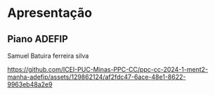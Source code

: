 # Apresentação


## Piano ADEFIP

Samuel Batuira ferreira silva

https://github.com/ICEI-PUC-Minas-PPC-CC/ppc-cc-2024-1-ment2-manha-adefip/assets/129862124/af2fdc47-6ace-48e1-8622-9963eb48a2e9
